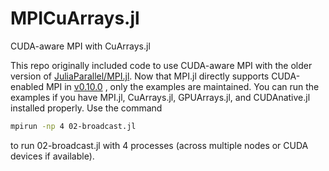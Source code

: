 # MPICuArrays.jl
CUDA-aware MPI with CuArrays.jl

This repo originally included code to use CUDA-aware MPI with the older version of [JuliaParallel/MPI.jl](https://github.com/JuliaParallel/MPI.jl).
Now that MPI.jl directly supports CUDA-enabled MPI in [v0.10.0](https://discourse.julialang.org/t/ann-mpi-jl-v0-10-0-new-build-process-and-cuda-aware-support/27601/3) , only the examples are maintained. You can run the examples if you have MPI.jl, CuArrays.jl, GPUArrays.jl, and CUDAnative.jl installed properly.
Use the command
```bash
mpirun -np 4 02-broadcast.jl
```
to run 02-broadcast.jl with 4 processes (across multiple nodes or CUDA devices if available).

